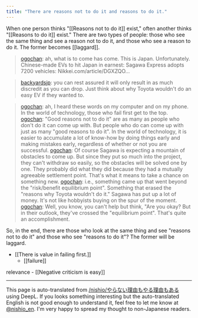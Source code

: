 ```yaml
---
title: "There are reasons not to do it and reasons to do it."
---
```


When one person thinks "[[Reasons not to do it]] exist," often another thinks "[[Reasons to do it]] exist."
There are two types of people: those who see the same thing and see a reason not to do it, and those who see a reason to do it. The former becomes [[laggard]].

> [ogochan](https://twitter.com/ogochan/status/1381927830833926145): ah, what is to come has come.
> This is Japan. Unfortunately.
> Chinese-made EVs to hit Japan in earnest: Sagawa Express adopts 7200 vehicles: Nikkei.com/article/DGXZQO...

> [backyardsjp](https://twitter.com/backyardsjp/status/1381930197247696896): you can rest assured it will only result in as much discredit as you can drop. Just think about why Toyota wouldn't do an easy EV if they wanted to.

> [ogochan](https://twitter.com/ogochan/status/1381930796248834049): ah, I heard these words on my computer and on my phone.
> In the world of technology, those who fail first get to the top.
> [ogochan](https://twitter.com/ogochan/status/1381940238642151429): "Good reasons not to do it" are as many as people who don't do it can come up with. But people who do can come up with just as many "good reasons to do it".
> In the world of technology, it is easier to accumulate a lot of know-how by doing things early and making mistakes early, regardless of whether or not you are successful.
> [ogochan](https://twitter.com/ogochan/status/1381941547722186760): Of course Sagawa is expecting a mountain of obstacles to come up. But since they put so much into the project, they can't withdraw so easily, so the obstacles will be solved one by one. They probably did what they did because they had a mutually agreeable settlement point. That's what it means to take a chance on something new.
> [ogochan](https://twitter.com/ogochan/status/1381942936326205447): i.e., something came up that went beyond the "risk/benefit equilibrium point". Something that erased the "reasons why Toyota wouldn't do it."
> Sagawa has put up a lot of money. It's not like hobbyists buying on the spur of the moment.
> [ogochan](https://twitter.com/ogochan/status/1381943954258546691): Well, you know, you can't help but think, "Are you okay?
> But in their outlook, they've crossed the "equilibrium point". That's quite an accomplishment.

So, in the end, there are those who look at the same thing and see "reasons not to do it" and those who see "reasons to do it"? The former will be laggard.

- [[There is value in failing first.]]
    - [[failure]]

relevance
    - [[Negative criticism is easy]]

---
This page is auto-translated from [/nishio/やらない理由もやる理由もある](https://scrapbox.io/nishio/やらない理由もやる理由もある) using DeepL. If you looks something interesting but the auto-translated English is not good enough to understand it, feel free to let me know at [@nishio_en](https://twitter.com/nishio_en). I'm very happy to spread my thought to non-Japanese readers.